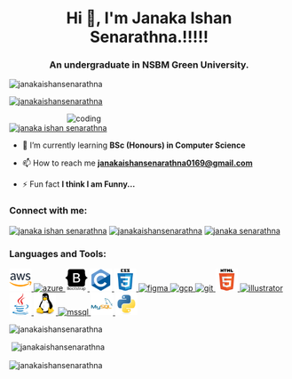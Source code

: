 <h1 align="center">Hi 👋, I'm Janaka Ishan Senarathna.!!!!!</h1>
<h3 align="center">An undergraduate in NSBM Green University.</h3>

<p align="left"> <img src="https://komarev.com/ghpvc/?username=janakaishansenarathna&label=Profile%20views&color=0e75b6&style=flat" alt="janakaishansenarathna" /> </p>

<p align="left"> <a href="https://github.com/ryo-ma/github-profile-trophy"><img src="https://github-profile-trophy.vercel.app/?username=janakaishansenarathna" alt="janakaishansenarathna" /></a> </p>
<p><img align="right" alt="coding" width="400" src="https://cdn.dribbble.com/users/1162077/screenshots/3848914/programmer.gif"</p>
<p align="left"> <a href="https://twitter.com/janaka ishan senarathna" target="blank"><img src="https://img.shields.io/twitter/follow/janaka ishan senarathna?logo=twitter&style=for-the-badge" alt="janaka ishan senarathna" /></a> </p>

- 🌱 I’m currently learning **BSc (Honours) in Computer Science**

- 📫 How to reach me **janakaishansenarathna0169@gmail.com**

- ⚡ Fun fact **I think I am Funny...**

<h3 align="left">Connect with me:</h3>
<p align="left">
<a href="https://twitter.com/janaka ishan senarathna" target="blank"><img align="center" src="https://raw.githubusercontent.com/rahuldkjain/github-profile-readme-generator/master/src/images/icons/Social/twitter.svg" alt="janaka ishan senarathna" height="30" width="40" /></a>
<a href="https://linkedin.com/in/janakaishansenarathna" target="blank"><img align="center" src="https://raw.githubusercontent.com/rahuldkjain/github-profile-readme-generator/master/src/images/icons/Social/linked-in-alt.svg" alt="janakaishansenarathna" height="30" width="40" /></a>
<a href="https://fb.com/janaka senarathna" target="blank"><img align="center" src="https://raw.githubusercontent.com/rahuldkjain/github-profile-readme-generator/master/src/images/icons/Social/facebook.svg" alt="janaka senarathna" height="30" width="40" /></a>
</p>

<h3 align="left">Languages and Tools:</h3>
<p align="left"> <a href="https://aws.amazon.com" target="_blank" rel="noreferrer"> <img src="https://raw.githubusercontent.com/devicons/devicon/master/icons/amazonwebservices/amazonwebservices-original-wordmark.svg" alt="aws" width="40" height="40"/> </a> <a href="https://azure.microsoft.com/en-in/" target="_blank" rel="noreferrer"> <img src="https://www.vectorlogo.zone/logos/microsoft_azure/microsoft_azure-icon.svg" alt="azure" width="40" height="40"/> </a> <a href="https://getbootstrap.com" target="_blank" rel="noreferrer"> <img src="https://raw.githubusercontent.com/devicons/devicon/master/icons/bootstrap/bootstrap-plain-wordmark.svg" alt="bootstrap" width="40" height="40"/> </a> <a href="https://www.cprogramming.com/" target="_blank" rel="noreferrer"> <img src="https://raw.githubusercontent.com/devicons/devicon/master/icons/c/c-original.svg" alt="c" width="40" height="40"/> </a> <a href="https://www.w3schools.com/css/" target="_blank" rel="noreferrer"> <img src="https://raw.githubusercontent.com/devicons/devicon/master/icons/css3/css3-original-wordmark.svg" alt="css3" width="40" height="40"/> </a> <a href="https://www.figma.com/" target="_blank" rel="noreferrer"> <img src="https://www.vectorlogo.zone/logos/figma/figma-icon.svg" alt="figma" width="40" height="40"/> </a> <a href="https://cloud.google.com" target="_blank" rel="noreferrer"> <img src="https://www.vectorlogo.zone/logos/google_cloud/google_cloud-icon.svg" alt="gcp" width="40" height="40"/> </a> <a href="https://git-scm.com/" target="_blank" rel="noreferrer"> <img src="https://www.vectorlogo.zone/logos/git-scm/git-scm-icon.svg" alt="git" width="40" height="40"/> </a> <a href="https://www.w3.org/html/" target="_blank" rel="noreferrer"> <img src="https://raw.githubusercontent.com/devicons/devicon/master/icons/html5/html5-original-wordmark.svg" alt="html5" width="40" height="40"/> </a> <a href="https://www.adobe.com/in/products/illustrator.html" target="_blank" rel="noreferrer"> <img src="https://www.vectorlogo.zone/logos/adobe_illustrator/adobe_illustrator-icon.svg" alt="illustrator" width="40" height="40"/> </a> <a href="https://www.java.com" target="_blank" rel="noreferrer"> <img src="https://raw.githubusercontent.com/devicons/devicon/master/icons/java/java-original.svg" alt="java" width="40" height="40"/> </a> <a href="https://www.linux.org/" target="_blank" rel="noreferrer"> <img src="https://raw.githubusercontent.com/devicons/devicon/master/icons/linux/linux-original.svg" alt="linux" width="40" height="40"/> </a> <a href="https://www.microsoft.com/en-us/sql-server" target="_blank" rel="noreferrer"> <img src="https://www.svgrepo.com/show/303229/microsoft-sql-server-logo.svg" alt="mssql" width="40" height="40"/> </a> <a href="https://www.mysql.com/" target="_blank" rel="noreferrer"> <img src="https://raw.githubusercontent.com/devicons/devicon/master/icons/mysql/mysql-original-wordmark.svg" alt="mysql" width="40" height="40"/> </a> <a href="https://www.python.org" target="_blank" rel="noreferrer"> <img src="https://raw.githubusercontent.com/devicons/devicon/master/icons/python/python-original.svg" alt="python" width="40" height="40"/> </a> </p>

<p>&nbsp;<img align="left" src="https://github-readme-stats.vercel.app/api/top-langs?username=janakaishansenarathna&show_icons=true&locale=en&layout=compact" alt="janakaishansenarathna" /></p>

<p>&nbsp;<img align="center" src="https://github-readme-stats.vercel.app/api?username=janakaishansenarathna&show_icons=true&locale=en" alt="janakaishansenarathna" /></p>

<p><img align="center" src="https://github-readme-streak-stats.herokuapp.com/?user=janakaishansenarathna&" alt="janakaishansenarathna" /></p>

